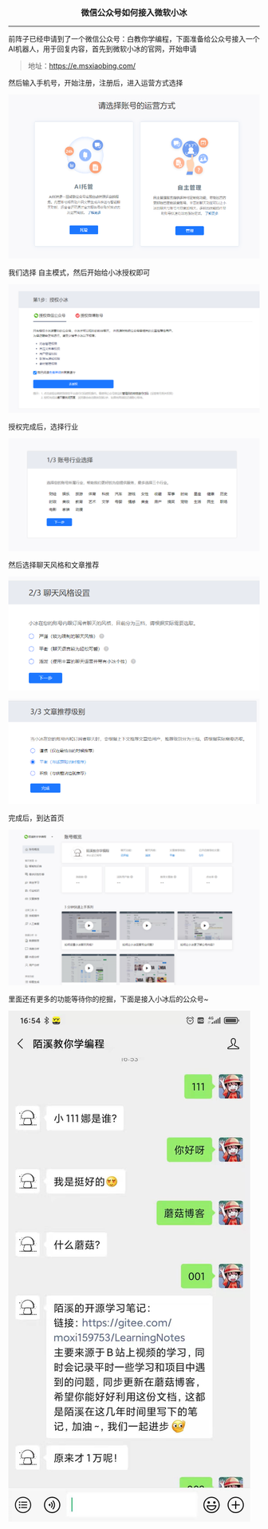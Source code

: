 ### <center>微信公众号如何接入微软小冰
***
前阵子已经申请到了一个微信公众号：白教你学编程，下面准备给公众号接入一个AI机器人，用于回复内容，首先到微软小冰的官网，开始申请

>  地址：https://e.msxiaobing.com/

然后输入手机号，开始注册，注册后，进入运营方式选择

![image-20201218164322622](images/image-20201218164322622.png)

我们选择 自主模式，然后开始给小冰授权即可

![image-20201218164507143](images/image-20201218164507143.png)

授权完成后，选择行业

![image-20201218164451154](images/image-20201218164451154.png)

然后选择聊天风格和文章推荐

![image-20201218165018916](images/image-20201218165018916.png)

![image-20201218164852523](images/image-20201218164852523.png)

完成后，到达首页

![image-20201218164822888](images/image-20201218164822888.png)

里面还有更多的功能等待你的挖掘，下面是接入小冰后的公众号~

![image-20201218170222106](images/image-20201218170222106.png)